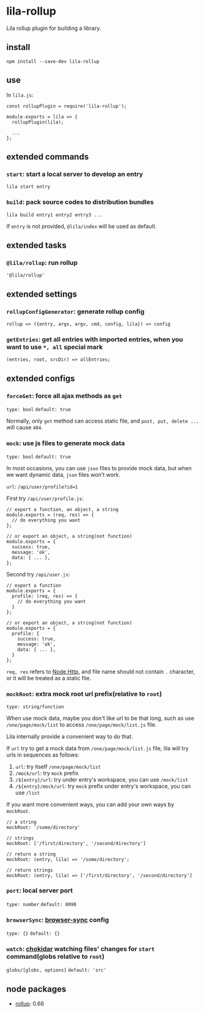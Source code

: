 # lila-rollup

Lila rollup plugin for building a library.

## install

```
npm install --save-dev lila-rollup
```

## use

In `lila.js`:

```
const rollupPlugin = require('lila-rollup');

module.exports = lila => {
  rollupPlugin(lila);

  ...
};
```

## extended commands

### `start`: start a local server to develop an entry

```
lila start entry
```

### `build`: pack source codes to distribution bundles

```
lila build entry1 entry2 entry3 ...
```

If `entry` is not provided, `@lila/index` will be used as default.

## extended tasks

### `@lila/rollup`: run rollup

```
'@lila/rollup'
```

## extended settings

### `rollupConfigGenerator`: generate rollup config

```
rollup => ({entry, args, argv, cmd, config, lila}) => config
```

### `getEntries`: get all entries with imported entries, when you want to use `*, all` special mark

```
(entries, root, srcDir) => allEntries;
```

## extended configs

### `forceGet`: force all ajax methods as `get`

`type: bool` `default: true`

Normally, only `get` method can access static file, and `post, put, delete ...` will cause `404`.

### `mock`: use js files to generate mock data

`type: bool` `default: true`

In most occasions, you can use `json` files to provide mock data, but when we want dynamic data, `json` files won't work.

`url`: `/api/user/profile?id=1`

First try `/api/user/profile.js`:

```
// export a function, an object, a string
module.exports = (req, res) => {
  // do everything you want
};

// or export an object, a string(not function)
module.exports = {
  success: true,
  message: 'ok',
  data: { ... },
};
```

Second try `/api/user.js`:

```
// export a function
module.exports = {
  profile: (req, res) => {
    // do everything you want
  }
};

// or export an object, a string(not function)
module.exports = {
  profile: {
    success: true,
    message: 'ok',
    data: { ... },
  }
};
```

`req, res` refers to [Node Http](https://nodejs.org/dist/latest-v8.x/docs/api/http.html), and file name should not contain `.` character, or it will be treated as a static file.

### `mockRoot`: extra mock root url prefix(relative to `root`)

`type: string/function`

When use mock data, maybe you don't like url to be that long, such as use `/one/page/mock/list` to access `/one/page/mock/list.js` file.

Lila internally provide a convenient way to do that.

If `url` try to get a mock data from `/one/page/mock/list.js` file, lila will try urls in sequences as follows:

1. `url`: try itself `/one/page/mock/list`
2. `/mock/url`: try `mock` prefix
3. `/${entry}/url`: try under entry's workspace, you can use `/mock/list`
4. `/${entry}/mock/url`: try `mock` prefix under entry's workspace, you can use `/list`

If you want more convenient ways, you can add your own ways by `mockRoot`.

```
// a string
mockRoot: '/some/directory'

// strings
mockRoot: ['/first/directory', '/second/directory']

// return a string
mockRoot: (entry, lila) => '/some/directory';

// return strings
mockRoot: (entry, lila) => ['/first/directory', '/second/directory']
```

### `port`: local server port

`type: number` `default: 8090`

### `browserSync`: [browser-sync](https://github.com/BrowserSync/browser-sync) config

`type: {}` `default: {}`

### `watch`: [chokidar](https://github.com/paulmillr/chokidar) watching files' changes for `start` command(globs relative to `root`)

`globs/[globs, options]` `default: 'src'`

## node packages

- [rollup](https://github.com/rollup/rollup): 0.66
